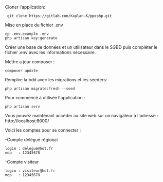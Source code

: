 Cloner l'application:

     git clone https://gitlab.com/Kaplan-K/ppephp.git


Mise en place du fichier .env

    cp .env.example .env
    php artisan key:generate

Créer une base de données et un utilisateur dans le SGBD puis compléter le fichier .env avec les informations nécessaire.

Mettre a jour composer :
   
    composer update

Remplire la bdd avec les migrations et les seeders: 

    php artisan migrate:fresh --seed

Pour commencé à utilisée l'application :
    
    php artisan serv

Vous pouvez maintenant accèder au site web sur un navigateur à l'adresse : http://localhost:8000/

Voici les comptes pour se connecter :

  -Compte délégué régional

    login : delegue@hot.fr
    mdp   : 12345678

  -Compte visiteur

    login : visiteur@hot.fr
    mdp   : 12345678
